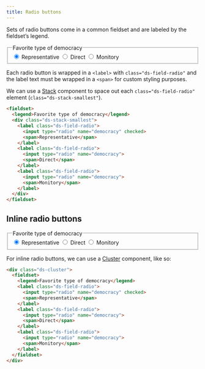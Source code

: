 ```yaml
---
title: Radio buttons
---
```


Sets of radio buttons come in a common fieldset and are labeled by the fieldset’s legend.

<div class="ds-scope">
  <form>
    <fieldset>
      <legend>Favorite type of democracy</legend>
      <div class="ds-stack-smallest">
        <label class="ds-field-radio">
          <input type="radio" name="democracy" checked>
          <span>Representative</span>
        </label>
        <label class="ds-field-radio">
          <input type="radio" name="democracy">
          <span>Direct</span>
        </label>
        <label class="ds-field-radio">
          <input type="radio" name="democracy">
          <span>Monitory</span>
        </label>
      </div>
    </fieldset>
  </form>
</div>

Each radio button is wrapped in a `<label>` with `class="ds-field-radio"` and the label text must be wrapped in a `<span>` for custom styling purposes.

We can use a [Stack]({{site.basedir}}/components/stack) component to space out each `class="ds-field-radio"` element (`class="ds-stack-smallest"`).

```html
<fieldset>
  <legend>Favorite type of democracy</legend>
  <div class="ds-stack-smallest">
    <label class="ds-field-radio">
      <input type="radio" name="democracy" checked>
      <span>Representative</span>
    </label>
    <label class="ds-field-radio">
      <input type="radio" name="democracy">
      <span>Direct</span>
    </label>
    <label class="ds-field-radio">
      <input type="radio" name="democracy">
      <span>Monitory</span>
    </label>
  </div>
</fieldset>
```

## Inline radio buttons

<div class="ds-scope">
  <form class="ds-cluster">
    <fieldset>
      <legend>Favorite type of democracy</legend>
      <label class="ds-field-radio">
        <input type="radio" name="democracy" checked>
        <span>Representative</span>
      </label>
      <label class="ds-field-radio">
        <input type="radio" name="democracy">
        <span>Direct</span>
      </label>
      <label class="ds-field-radio">
        <input type="radio" name="democracy">
        <span>Monitory</span>
      </label>
    </fieldset>
  </form>
</div>

For inline radio buttons, we can use a [Cluster]({{site.basedir}}/components/cluster) component, like so:

```html
<div class="ds-cluster">
  <fieldset>
    <legend>Favorite type of democracy</legend>
    <label class="ds-field-radio">
      <input type="radio" name="democracy" checked>
      <span>Representative</span>
    </label>
    <label class="ds-field-radio">
      <input type="radio" name="democracy">
      <span>Direct</span>
    </label>
    <label class="ds-field-radio">
      <input type="radio" name="democracy">
      <span>Monitory</span>
    </label>
  </fieldset>
</div>
```